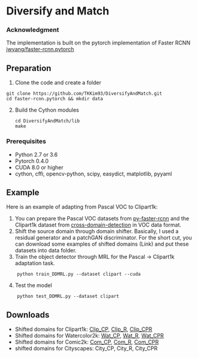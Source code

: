 # Diversify and Match 

### Acknowledgment

The implementation is built on the pytorch implementation of Faster RCNN [jwyang/faster-rcnn.pytorch](https://github.com/jwyang/faster-rcnn.pytorch)


## Preparation
1. Clone the code and create a folder
```
git clone https://github.com/TKKim93/DiversifyAndMatch.git
cd faster-rcnn.pytorch && mkdir data
```

2. Build the Cython modules
    ```Shell
    cd DiversifyAndMatch/lib
    make
    
### Prerequisites

* Python 2.7 or 3.6
* Pytorch 0.4.0 
* CUDA 8.0 or higher
* cython, cffi, opencv-python, scipy, easydict, matplotlib, pyyaml

## Example
Here is an example of adapting from Pascal VOC to Clipart1k:
1. You can prepare the Pascal VOC datasets from [py-faster-rcnn](https://github.com/rbgirshick/py-faster-rcnn) and the Clipart1k dataset from [cross-domain-detection](https://github.com/naoto0804/cross-domain-detection) in VOC data format.
2. Shift the source domain through domain shifter. Basically, I used a residual generator and a patchGAN discriminator. For the short cut, you can download some examples of shifted domains (Link) and put these datasets into data folder.
3. Train the object detector through MRL for the Pascal -> Clipart1k adaptation task.
```
    python train_DDMRL.py --dataset clipart --cuda
```
4. Test the model
```
    python test_DDMRL.py --dataset clipart
````

## Downloads
* Shifted domains for Clipart1k: [Clip_CP](https://drive.google.com/open?id=1k1Yn1IMwffCFE_MTfC4WvlajWS9a783G), [Clip_R](https://drive.google.com/open?id=1whHjLyqL3-mkYoXXhAFDu7rYzoe9MoM_), [Clip_CPR](https://drive.google.com/open?id=1Tq3pQRwCOezyRtxf69ZVO8fUA_E64Tbt)
* Shifted domains for Watercolor2k: [Wat_CP](https://drive.google.com/open?id=1i_q6ySLtE3353Wep5Gz32YhEi0ahuEtD), [Wat_R](https://drive.google.com/open?id=1NTq0GN9H8nnl2D8A5pbye890HjWKsP8Q), [Wat_CPR](https://drive.google.com/open?id=1MTIvekWwnUih1o1oYZ-qbkRsAti3utos)
* Shifted domains for Comic2k: [Com_CP](https://drive.google.com/open?id=1JJPRmSUaIW_FC57sguNHFwnuOk9do3Vc), [Com_R](https://drive.google.com/open?id=1ixrslHKiluiKWppwzFszXYlsEXWpWVru), [Com_CPR](https://drive.google.com/open?id=1oGcSwNpTL-IJ0G3Ao71Ke4ZPfxMYj8In)
* shifted domains for Cityscapes: City_CP, City_R, City_CPR
